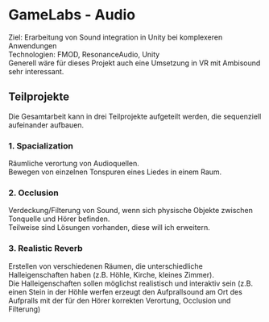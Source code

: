 # GameLabs - Audio

Ziel: Erarbeitung von Sound integration in Unity bei komplexeren Anwendungen  
Technologien: FMOD, ResonanceAudio, Unity  
Generell wäre für dieses Projekt auch eine Umsetzung in VR mit Ambisound sehr interessant.

## Teilprojekte

Die Gesamtarbeit kann in drei Teilprojekte aufgeteilt werden, die sequenziell aufeinander aufbauen.

### 1. Spacialization

Räumliche verortung von Audioquellen.  
Bewegen von einzelnen Tonspuren eines Liedes in einem Raum.

### 2. Occlusion

Verdeckung/Filterung von Sound, wenn sich physische Objekte zwischen Tonquelle und Hörer befinden.  
Teilweise sind Lösungen vorhanden, diese will ich erweitern.

### 3. Realistic Reverb

Erstellen von verschiedenen Räumen, die unterschiedliche Halleigenschaften haben (z.B. Höhle, Kirche, kleines Zimmer).  
Die Halleigenschaften sollen möglichst realistisch und interaktiv sein (z.B. einen Stein in der Höhle werfen erzeugt den Aufprallsound am Ort des Aufpralls mit der für den Hörer korrekten Verortung, Occlusion und Filterung)
